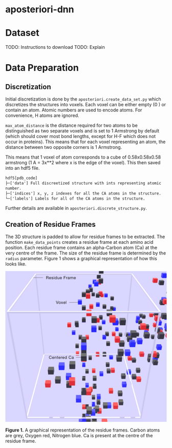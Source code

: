 # aposteriori-dnn

# Dataset

TODO: Instructions to download
TODO: Explain 

# Data Preparation

## Discretization  

Initial discretization is done by the `aposteriori.create_data_set.py` which
 discretizes the structures into voxels. Each voxel can be either empty (0
 ) or contain an atom. Atomic numbers are used to encode atoms. For
  convenience, H atoms are ignored. 

`max_atom_distance` is the distance required for two atoms to be distinguished as two separate voxels and is set to 1 Armstrong by default (which should cover most bond lengths, except for H-F which does not occur in proteins). This means that for each voxel representing an atom, the distance between two opposite corners is 1 Armstrong. 

This means that 1 voxel of atom corresponds to a cube of 0.58x0.58x0.58 armstrong (1 A  = 3x**2 where x is the edge of the voxel). This then saved into an hdf5 file. 

```
hdf5[pdb_code]
├─['data'] Full discreetized structure with ints representing atomic number.
├─['indices'] x, y, z indexes for all the CA atoms in the structure.
└─['labels'] Labels for all of the CA atoms in the structure.
```

Further details are available in `aposteriori.discrete_structure.py`.


## Creation of Residue Frames 

The 3D structure is padded to allow for residue frames to be extracted. The function `make_data_points` creates a residue frame at each amino acid position. Each residue frame contains an alpha-Carbon atom (Ca) at the very centre of the frame. The size of the residue frame is determined by the `radius` parameter. Figure 1 shows a graphical representation of how this looks like. 


![alt text][fig-protbox]

[fig-protbox]: img/voxelization.png
**Figure 1.** A graphical representation of the residue frames. Carbon atoms are grey, Oxygen red, Nitrogen blue. Ca is present at the centre of the residue frame. 



